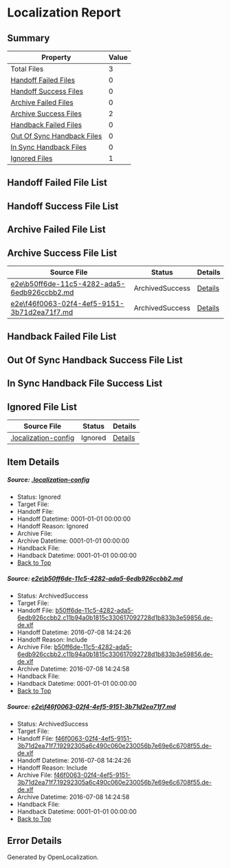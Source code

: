 # <a name='report-top'></a> Localization Report

## Summary
 Property | Value 
 -------- | ----- 
 Total Files | 3
[ Handoff Failed Files ](#handoff-failed-list)| 0
[ Handoff Success Files ](#handoff-success-list)| 0
[ Archive Failed Files ](#archive-failed-list)| 0
[ Archive Success Files ](#archive-success-list)| 2
[ Handback Failed Files ](#handback-failed-list)| 0
[ Out Of Sync Handback Files ](#outofsync-handback-success-list)| 0
[ In Sync Handback Files ](#insync-handback-success-list)| 0
[ Ignored Files ](#ignored-list)| 1

## <a name='handoff-failed-list'></a> Handoff Failed File List

## <a name='handoff-success-list'></a> Handoff Success File List

## <a name='archive-failed-list'></a> Archive Failed File List

## <a name='archive-success-list'></a> Archive Success File List
 Source File | Status | Details 
 ----------- | ------ | ------- 
 [e2e\b50ff6de-11c5-4282-ada5-6edb926ccbb2.md](https://github.com/OpenLocalizationTestOrg/oltest/blob/4fef12918332ba6bcb9f534de8168910fe97cd90/e2e/b50ff6de-11c5-4282-ada5-6edb926ccbb2.md) | ArchivedSuccess | [Details](#0335c50f26dfa1e284f4295b0e89e5a728c410f51)
 [e2e\f46f0063-02f4-4ef5-9151-3b71d2ea71f7.md](https://github.com/OpenLocalizationTestOrg/oltest/blob/4fef12918332ba6bcb9f534de8168910fe97cd90/e2e/f46f0063-02f4-4ef5-9151-3b71d2ea71f7.md) | ArchivedSuccess | [Details](#b745d4a1fe4d62c8629f338da6a7c4f9cab4c71e2)

## <a name='handback-failed-list'></a> Handback Failed File List

## <a name='outofsync-handback-success-list'></a> Out Of Sync Handback Success File List

## <a name='insync-handback-success-list'></a> In Sync Handback File Success List

## <a name='ignored-list'></a> Ignored File List
 Source File | Status | Details 
 ----------- | ------ | ------- 
 [.localization-config](https://github.com/OpenLocalizationTestOrg/oltest/blob/4fef12918332ba6bcb9f534de8168910fe97cd90/.localization-config) | Ignored | [Details](#3d4f252ac210baf56311d7e97dcc2db10974dbd20)

## Item Details
##### <a name='3d4f252ac210baf56311d7e97dcc2db10974dbd20'></a> Source: [.localization-config](https://github.com/OpenLocalizationTestOrg/oltest/blob/4fef12918332ba6bcb9f534de8168910fe97cd90/.localization-config)
* Status: Ignored
* Target File: 
* Handoff File: 
* Handoff Datetime: 0001-01-01 00:00:00
* Handoff Reason: Ignored
* Archive File: 
* Archive Datetime: 0001-01-01 00:00:00
* Handback File: 
* Handback Datetime: 0001-01-01 00:00:00
* [Back to Top](#report-top)

##### <a name='0335c50f26dfa1e284f4295b0e89e5a728c410f51'></a> Source: [e2e\b50ff6de-11c5-4282-ada5-6edb926ccbb2.md](https://github.com/OpenLocalizationTestOrg/oltest/blob/4fef12918332ba6bcb9f534de8168910fe97cd90/e2e/b50ff6de-11c5-4282-ada5-6edb926ccbb2.md)
* Status: ArchivedSuccess
* Target File: 
* Handoff File: [b50ff6de-11c5-4282-ada5-6edb926ccbb2.c11b94a0b1815c330617092728d1b833b3e59856.de-de.xlf](https://github.com/OpenLocalizationTestOrg/olhandoff-e2e/blob/fe4c22af9da95c532cbe395eae822e5d8ca7f791/ol-handoff/OpenLocalizationTestOrg/oltest-dede-fly/ci/ht/b50ff6de-11c5-4282-ada5-6edb926ccbb2.c11b94a0b1815c330617092728d1b833b3e59856.de-de.xlf)
* Handoff Datetime: 2016-07-08 14:24:26
* Handoff Reason: Include
* Archive File: [b50ff6de-11c5-4282-ada5-6edb926ccbb2.c11b94a0b1815c330617092728d1b833b3e59856.de-de.xlf](https://github.com/OpenLocalizationTestOrg/olhandoff-e2e/blob/996fd36ed210b728b1a00e96fccdb16d036d3f4d/ol-archive/OpenLocalizationTestOrg/oltest-dede-fly/ci/ht/b50ff6de-11c5-4282-ada5-6edb926ccbb2.c11b94a0b1815c330617092728d1b833b3e59856.de-de.xlf)
* Archive Datetime: 2016-07-08 14:24:58
* Handback File: 
* Handback Datetime: 0001-01-01 00:00:00
* [Back to Top](#report-top)

##### <a name='b745d4a1fe4d62c8629f338da6a7c4f9cab4c71e2'></a> Source: [e2e\f46f0063-02f4-4ef5-9151-3b71d2ea71f7.md](https://github.com/OpenLocalizationTestOrg/oltest/blob/4fef12918332ba6bcb9f534de8168910fe97cd90/e2e/f46f0063-02f4-4ef5-9151-3b71d2ea71f7.md)
* Status: ArchivedSuccess
* Target File: 
* Handoff File: [f46f0063-02f4-4ef5-9151-3b71d2ea71f7.19292305a6c490c060e230056b7e69e6c6708f55.de-de.xlf](https://github.com/OpenLocalizationTestOrg/olhandoff-e2e/blob/fe4c22af9da95c532cbe395eae822e5d8ca7f791/ol-handoff/OpenLocalizationTestOrg/oltest-dede-fly/ci/ht/f46f0063-02f4-4ef5-9151-3b71d2ea71f7.19292305a6c490c060e230056b7e69e6c6708f55.de-de.xlf)
* Handoff Datetime: 2016-07-08 14:24:26
* Handoff Reason: Include
* Archive File: [f46f0063-02f4-4ef5-9151-3b71d2ea71f7.19292305a6c490c060e230056b7e69e6c6708f55.de-de.xlf](https://github.com/OpenLocalizationTestOrg/olhandoff-e2e/blob/996fd36ed210b728b1a00e96fccdb16d036d3f4d/ol-archive/OpenLocalizationTestOrg/oltest-dede-fly/ci/ht/f46f0063-02f4-4ef5-9151-3b71d2ea71f7.19292305a6c490c060e230056b7e69e6c6708f55.de-de.xlf)
* Archive Datetime: 2016-07-08 14:24:58
* Handback File: 
* Handback Datetime: 0001-01-01 00:00:00
* [Back to Top](#report-top)


## Error Details

Generated by OpenLocalization.
